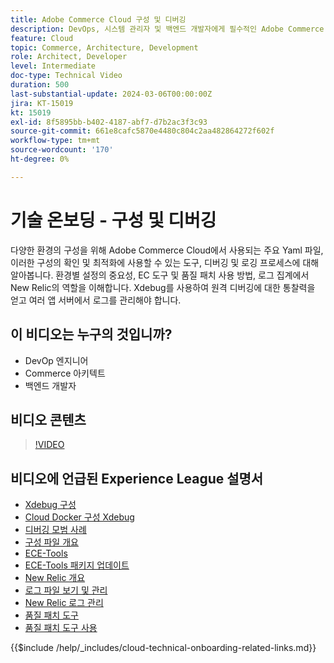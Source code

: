 ```yaml
---
title: Adobe Commerce Cloud 구성 및 디버깅
description: DevOps, 시스템 관리자 및 백엔드 개발자에게 필수적인 Adobe Commerce Cloud의 구성 파일, 디버깅 도구 및 로그 관리에 대해 알아봅니다.
feature: Cloud
topic: Commerce, Architecture, Development
role: Architect, Developer
level: Intermediate
doc-type: Technical Video
duration: 500
last-substantial-update: 2024-03-06T00:00:00Z
jira: KT-15019
kt: 15019
exl-id: 8f5895bb-b402-4187-abf7-d7b2ac3f3c93
source-git-commit: 661e8cafc5870e4480c804c2aa482864272f602f
workflow-type: tm+mt
source-wordcount: '170'
ht-degree: 0%

---
```


# 기술 온보딩 - 구성 및 디버깅

다양한 환경의 구성을 위해 Adobe Commerce Cloud에서 사용되는 주요 Yaml 파일, 이러한 구성의 확인 및 최적화에 사용할 수 있는 도구, 디버깅 및 로깅 프로세스에 대해 알아봅니다. 환경별 설정의 중요성, EC 도구 및 품질 패치 사용 방법, 로그 집계에서 New Relic의 역할을 이해합니다. Xdebug를 사용하여 원격 디버깅에 대한 통찰력을 얻고 여러 앱 서버에서 로그를 관리해야 합니다.

## 이 비디오는 누구의 것입니까?

- DevOp 엔지니어
- Commerce 아키텍트
- 백엔드 개발자

## 비디오 콘텐츠

>[!VIDEO](https://video.tv.adobe.com/v/3427709?learn=on)

## 비디오에 언급된 Experience League 설명서

- [Xdebug 구성](https://experienceleague.adobe.com/docs/commerce-cloud-service/user-guide/develop/test/debug.html?lang=ko)
- [Cloud Docker 구성 Xdebug](https://developer.adobe.com/commerce/cloud-tools/docker/test/configure-xdebug/)
- [디버깅 모범 사례](https://experienceleague.adobe.com/docs/commerce-operations/implementation-playbook/best-practices/development/debugging.html?lang=ko)
- [구성 파일 개요](https://experienceleague.adobe.com/docs/commerce-cloud-service/user-guide/configure/overview.html?lang=ko)
- [ECE-Tools](https://experienceleague.adobe.com/docs/commerce-cloud-service/user-guide/dev-tools/ece-tools/package-overview.html?lang=ko)
- [ECE-Tools 패키지 업데이트](https://experienceleague.adobe.com/docs/commerce-cloud-service/user-guide/dev-tools/ece-tools/update-package.html?lang=ko)
- [New Relic 개요](https://experienceleague.adobe.com/docs/commerce-cloud-service/user-guide/monitor/new-relic/new-relic-service.html?lang=ko)
- [로그 파일 보기 및 관리](https://experienceleague.adobe.com/docs/commerce-cloud-service/user-guide/develop/test/log-locations.html?lang=ko)
- [New Relic 로그 관리](https://experienceleague.adobe.com/docs/commerce-cloud-service/user-guide/monitor/new-relic/log-management.html?lang=ko)
- [품질 패치 도구](https://experienceleague.adobe.com/tools/commerce-quality-patches/index.html?lang=ko)
- [품질 패치 도구 사용](https://experienceleague.adobe.com/docs/commerce-operations/tools/quality-patches-tool/usage.html?lang=ko)

{{$include /help/_includes/cloud-technical-onboarding-related-links.md}}

